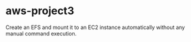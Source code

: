 # aws-project3
 Create an EFS and mount it to an EC2 instance automatically without any manual command execution.
